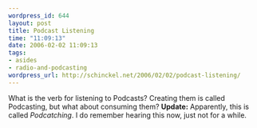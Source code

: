 ```yaml
--- 
wordpress_id: 644
layout: post
title: Podcast Listening
time: "11:09:13"
date: 2006-02-02 11:09:13
tags: 
- asides
- radio-and-podcasting
wordpress_url: http://schinckel.net/2006/02/02/podcast-listening/
---
```

What is the verb for listening to Podcasts? Creating them is called Podcasting, but what about consuming them? **Update:** Apparently, this is called _Podcatching_. I do remember hearing this now, just not for a while. 
